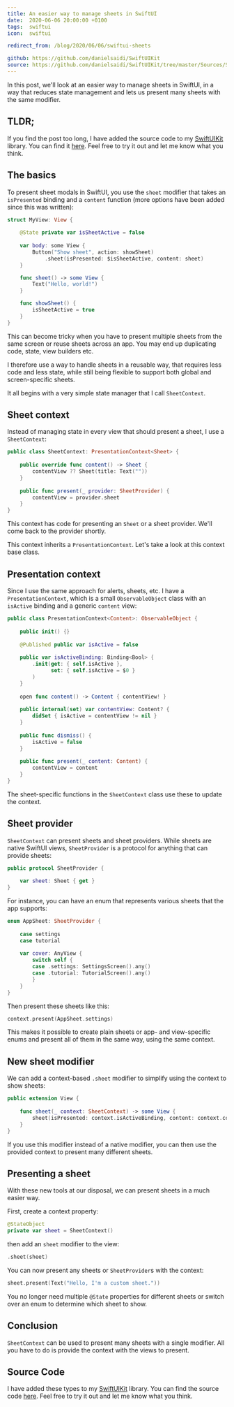```yaml
---
title: An easier way to manage sheets in SwiftUI
date:  2020-06-06 20:00:00 +0100
tags:  swiftui
icon:  swiftui

redirect_from: /blog/2020/06/06/swiftui-sheets

github: https://github.com/danielsaidi/SwiftUIKit
source: https://github.com/danielsaidi/SwiftUIKit/tree/master/Sources/SwiftUIKit/Presentation/Sheet
---
```


In this post, we'll look at an easier way to manage sheets in SwiftUI, in a way that reduces state management and lets us present many sheets with the same modifier.


## TLDR;

If you find the post too long, I have added the source code to my [SwiftUIKit]({{page.lib}}) library. You can find it [here]({{page.source}}). Feel free to try it out and let me know what you think.


## The basics

To present sheet modals in SwiftUI, you use the `sheet` modifier that takes an `isPresented` binding and a `content` function (more options have been added since this was written):

```swift
struct MyView: View {
    
    @State private var isSheetActive = false
    
    var body: some View {
        Button("Show sheet", action: showSheet)
            .sheet(isPresented: $isSheetActive, content: sheet)
    }

    func sheet() -> some View {
        Text("Hello, world!")
    }

    func showSheet() {
        isSheetActive = true
    }
}
```

This can become tricky when you have to present multiple sheets from the same screen or reuse sheets across an app. You may end up duplicating code, state, view builders etc.

I therefore use a way to handle sheets in a reusable way, that requires less code and less state, while still being flexible to support both global and screen-specific sheets.

It all begins with a very simple state manager that I call `SheetContext`.


## Sheet context

Instead of managing state in every view that should present a sheet, I use a `SheetContext`:

```swift
public class SheetContext: PresentationContext<Sheet> {
    
    public override func content() -> Sheet {
        contentView ?? Sheet(title: Text(""))
    }
    
    public func present(_ provider: SheetProvider) {
        contentView = provider.sheet
    }
}
```

This context has code for presenting an `Sheet` or a sheet provider. We'll come back to the provider shortly.

This context inherits a `PresentationContext`. Let's take a look at this context base class.


## Presentation context

Since I use the same approach for alerts, sheets, etc. I have a `PresentationContext`, which is a small `ObservableObject` class with an `isActive` binding and a generic `content` view:

```swift
public class PresentationContext<Content>: ObservableObject {
    
    public init() {}
    
    @Published public var isActive = false
    
    public var isActiveBinding: Binding<Bool> {
        .init(get: { self.isActive },
              set: { self.isActive = $0 }
        )
    }
    
    open func content() -> Content { contentView! }
    
    public internal(set) var contentView: Content? {
        didSet { isActive = contentView != nil }
    }
    
    public func dismiss() {
        isActive = false
    }
    
    public func present(_ content: Content) {
        contentView = content
    }
}
```

The sheet-specific functions in the `SheetContext` class use these to update the context.


## Sheet provider

`SheetContext` can present sheets and sheet providers. While sheets are native SwiftUI views, `SheetProvider` is a protocol for anything that can provide sheets:

```swift
public protocol SheetProvider {
    
    var sheet: Sheet { get }
}
```

For instance, you can have an enum that represents various sheets that the app supports:

```swift
enum AppSheet: SheetProvider {
    
    case settings
    case tutorial
    
    var cover: AnyView {
        switch self {
        case .settings: SettingsScreen().any()
        case .tutorial: TutorialScreen().any()
        }
    }
}
```

Then present these sheets like this:

```swift
context.present(AppSheet.settings)
```

This makes it possible to create plain sheets or app- and view-specific enums and present all of them in the same way, using the same context.


## New sheet modifier

We can add a context-based `.sheet` modifier to simplify using the context to show sheets:

```swift
public extension View {
    
    func sheet(_ context: SheetContext) -> some View {
        sheet(isPresented: context.isActiveBinding, content: context.content)
    }
}
```

If you use this modifier instead of a native modifier, you can then use the provided context to present many different sheets.


## Presenting a sheet

With these new tools at our disposal, we can present sheets in a much easier way. 

First, create a context property:

```swift
@StateObject
private var sheet = SheetContext()
```

then add an `sheet` modifier to the view:

```swift
.sheet(sheet)
```

You can now present any sheets or `SheetProvider`s with the context:

```swift
sheet.present(Text("Hello, I'm a custom sheet."))
```

You no longer need multiple `@State` properties for different sheets or switch over an enum to determine which sheet to show.


## Conclusion

`SheetContext` can be used to present many sheets with a single modifier. All you have to do is provide the context with the views to present.


## Source Code

I have added these types to my [SwiftUIKit]({{page.lib}}) library. You can find the source code [here]({{page.source}}). Feel free to try it out and let me know what you think.